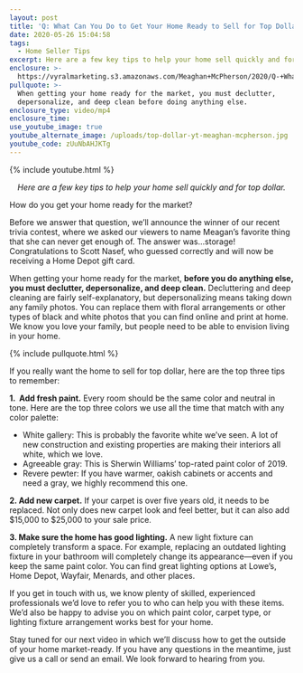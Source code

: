 ```yaml
---
layout: post
title: 'Q: What Can You Do to Get Your Home Ready to Sell for Top Dollar?'
date: 2020-05-26 15:04:58
tags:
  - Home Seller Tips
excerpt: Here are a few key tips to help your home sell quickly and for top dollar.
enclosure: >-
  https://vyralmarketing.s3.amazonaws.com/Meaghan+McPherson/2020/Q-+What+Can+You+Do+to+Get+Your+Home+Ready+to+Sell+for+Top+Dollar_%60.mp4
pullquote: >-
  When getting your home ready for the market, you must declutter,
  depersonalize, and deep clean before doing anything else.
enclosure_type: video/mp4
enclosure_time:
use_youtube_image: true
youtube_alternate_image: /uploads/top-dollar-yt-meaghan-mcpherson.jpg
youtube_code: zUuNbAHJKTg
---
```


{% include youtube.html %}

<p style="text-align:center"><em>Here are a few key tips to help your home sell quickly and for top dollar.</em></p>

How do you get your home ready for the market?

Before we answer that question, we’ll announce the winner of our recent trivia contest, where we asked our viewers to name Meagan’s favorite thing that she can never get enough of. The answer was...storage\! Congratulations to Scott Nasef, who guessed correctly and will now be receiving a Home Depot gift card.

When getting your home ready for the market, **before you do anything else, you must declutter, depersonalize, and deep clean.** Decluttering and deep cleaning are fairly self-explanatory, but depersonalizing means taking down any family photos. You can replace them with floral arrangements or other types of black and white photos that you can find online and print at home. We know you love your family, but people need to be able to envision living in your home.&nbsp;

{% include pullquote.html %}

If you really want the home to sell for top dollar, here are the top three tips to remember:&nbsp;

**1\.&nbsp; Add fresh paint.** Every room should be the same color and neutral in tone. Here are the top three colors we use all the time that match with any color palette:

* White gallery: This is probably the favorite white we’ve seen. A lot of new construction and existing properties are making their interiors all white, which we love.&nbsp;
* Agreeable gray: This is Sherwin Williams’ top-rated paint color of 2019.
* Revere pewter: If you have warmer, oakish cabinets or accents and need a gray, we highly recommend this one.&nbsp;

**2\. Add new carpet.** If your carpet is over five years old, it needs to be replaced. Not only does new carpet look and feel better, but it can also add $15,000 to $25,000 to your sale price.&nbsp;

**3\. Make sure the home has good lighting.** A new light fixture can completely transform a space. For example, replacing an outdated lighting fixture in your bathroom will completely change its appearance—even if you keep the same paint color. You can find great lighting options at Lowe’s, Home Depot, Wayfair, Menards, and other places.&nbsp;

If you get in touch with us, we know plenty of skilled, experienced professionals we’d love to refer you to who can help you with these items. We’d also be happy to advise you on which paint color, carpet type, or lighting fixture arrangement works best for your home.&nbsp;

Stay tuned for our next video in which we’ll discuss how to get the outside of your home market-ready. If you have any questions in the meantime, just give us a call or send an email. We look forward to hearing from you.